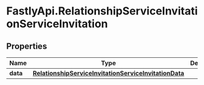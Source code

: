 # FastlyApi.RelationshipServiceInvitationServiceInvitation

## Properties

Name | Type | Description | Notes
------------ | ------------- | ------------- | -------------
**data** | [**RelationshipServiceInvitationServiceInvitationData**](RelationshipServiceInvitationServiceInvitationData.md) |  | [optional] 


